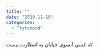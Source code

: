 ```yaml
---
title: ""
date: "2019-11-10"
categories: 
  - "tytomood"
---
```


که کسی آنسوی خیابان به انتظارت نیست
